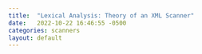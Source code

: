 ```yaml
---
title:  "Lexical Analysis: Theory of an XML Scanner"
date:   2022-10-22 16:46:55 -0500
categories: scanners
layout: default
---
```

